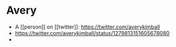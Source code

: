# Avery
- A [[person]] on [[twitter]]: https://twitter.com/averykimball
- https://twitter.com/averykimball/status/1279813151605678080
- 
